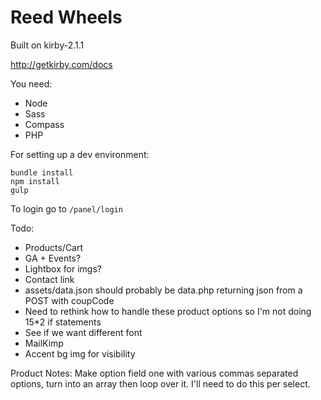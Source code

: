 # Reed Wheels

Built on kirby-2.1.1

http://getkirby.com/docs

You need:
- Node
- Sass
- Compass
- PHP

For setting up a dev environment:
```
bundle install
npm install
gulp
```

To login go to `/panel/login`

Todo:
- Products/Cart
- GA + Events?
- Lightbox for imgs?
- Contact link
- assets/data.json should probably be data.php returning json from a POST with coupCode
- Need to rethink how to handle these product options so I'm not doing 15*2 if statements
- See if we want different font
- MailKimp
- Accent bg img for visibility

Product Notes:
Make option field one with various commas separated options, turn
into an array then loop over it. I'll need to do this per select.
